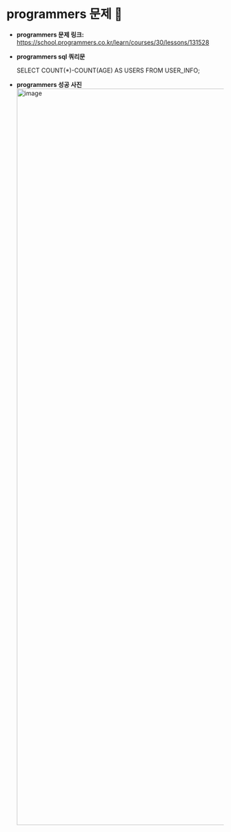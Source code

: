 # programmers 문제 📝

* __programmers 문제 링크:__ <https://school.programmers.co.kr/learn/courses/30/lessons/131528>


* __programmers sql 쿼리문__

  SELECT COUNT(*)-COUNT(AGE) AS USERS FROM USER_INFO;


* __programmers 성공 사진__
  <img width="1708" alt="image" src="https://github.com/BC-VITA/VITA-BACK/assets/84373979/da93650e-3319-4880-96a7-426b79df23dd">

